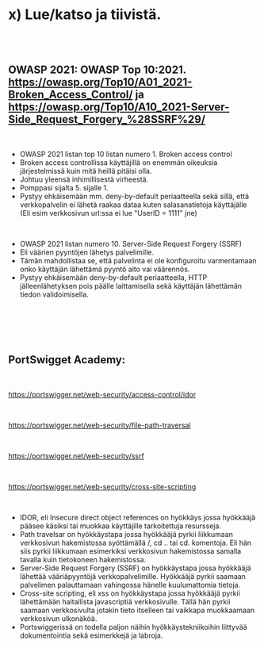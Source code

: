 





# x) Lue/katso ja tiivistä.

<br>
<br>

## OWASP 2021: OWASP Top 10:2021. https://owasp.org/Top10/A01_2021-Broken_Access_Control/ ja https://owasp.org/Top10/A10_2021-Server-Side_Request_Forgery_%28SSRF%29/

<br>

- OWASP 2021 listan top 10 listan numero 1. Broken access control
- Broken access controllissa käyttäjillä on enemmän oikeuksia järjestelmissä kuin mitä heillä pitäisi olla.
- Johtuu yleensä inhimillisestä virheestä.
- Pomppasi sijalta 5. sijalle 1.
- Pystyy ehkäisemään mm. deny-by-default periaatteella sekä sillä, että verkkopalvelin ei lähetä raakaa dataa kuten salasanatietoja käyttäjälle (Eli esim verkkosivun url:ssa ei lue "UserID = 1111" jne)

<br>

- OWASP 2021 listan numero 10. Server-Side Request Forgery (SSRF)
- Eli väärien pyyntöjen lähetys palvelimille.
- Tämän mahdollistaa se, että palvelinta ei ole konfiguroitu varmentamaan onko käyttäjän lähettämä pyyntö aito vai väärennös.
- Pystyy ehkäisemään deny-by-default periaatteella, HTTP jälleenlähetyksen pois päälle laittamisella sekä käyttäjän lähettämän tiedon validoimisella.


<br>
<br>
<br>
<br>

## PortSwigget Academy: 

<br>

https://portswigger.net/web-security/access-control/idor

<br>

https://portswigger.net/web-security/file-path-traversal

<br>

https://portswigger.net/web-security/ssrf

<br>

https://portswigger.net/web-security/cross-site-scripting

<br>

- IDOR, eli Insecure direct object references on hyökkäys jossa hyökkääjä pääsee käsiksi tai muokkaa käyttäjille tarkoitettuja resursseja.
- Path travelsar on hyökkäystapa jossa hyökkääjä pyrkii liikkumaan verkkosivun hakemistossa syöttämällä /, cd .. tai cd. komentoja. Eli hän siis pyrkii liikkumaan esimerkiksi verkkosivun hakemistossa samalla tavalla kuin tietokoneen hakemistossa.
- Server-Side Request Forgery (SSRF) on hyökkäystapa jossa hyökkääjä lähettää vääriäpyyntöjä verkkopalvelimille. Hyökkääjä pyrkii saamaan palvelimen palauttamaan vahingossa hänelle kuulumattomia tietoja.
- Cross-site scripting, eli xss on hyökkäystapa jossa hyökkääjä pyrkii lähettämään haitallista javascriptiä verkkosivulle. Tällä hän pyrkii saamaan verkkosivulta jotakin tieto itselleen tai vaikkapa muokkaamaan verkkosivun ulkonäköä.
- Portswiggerissä on todella paljon näihin hyökkäystekniikoihin liittyvää dokumentointia sekä esimerkkejä ja labroja.
